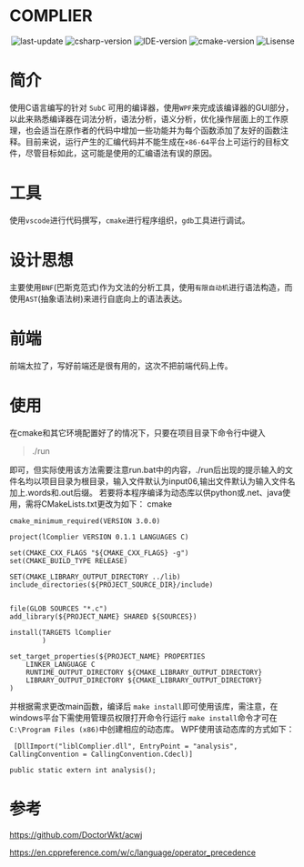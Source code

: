 <!--
 * @Descriptions: 
 * @Author: Junhui Luo
 * @Blog: https://luojunhui1.github.io/
 * @Date: 2021-06-05 15:45:23
 * @LastEditTime: 2021-06-13 19:05:22
-->
# COMPLIER
<p align="center">
    <img alt="last-update" src="https://img.shields.io/github/last-commit/luojunhui1/complier?label=Code%20Update&logo=visual-studio-code"></img>
    <img alt="csharp-version" src="https://img.shields.io/badge/C%23-8.0-blue.svg"></img>
    <img alt="IDE-version" src="https://img.shields.io/badge/IDE-vs2019-blue.svg"></img>
    <img alt="cmake-version" src="https://img.shields.io/badge/CMake-3.17.3-blue.svg"></img>
    <img alt="Lisense" src="https://img.shields.io/badge/Lisense-GPL3-green.svg"></img>
</p>

# 简介
使用C语言编写的针对 `SubC` 可用的编译器，使用`WPF`来完成该编译器的GUI部分，以此来熟悉编译器在词法分析，语法分析，语义分析，优化操作层面上的工作原理，也会适当在原作者的代码中增加一些功能并为每个函数添加了友好的函数注释。目前来说，运行产生的汇编代码并不能生成在`×86-64`平台上可运行的目标文件，尽管目标如此，这可能是使用的汇编语法有误的原因。

# 工具
使用`vscode`进行代码撰写，`cmake`进行程序组织，`gdb`工具进行调试。

# 设计思想
主要使用`BNF`(巴斯克范式)作为文法的分析工具，使用`有限自动机`进行语法构造，而使用`AST`(抽象语法树)来进行自底向上的语法表达。

# 前端
前端太拉了，写好前端还是很有用的，这次不把前端代码上传。

# 使用
在cmake和其它环境配置好了的情况下，只要在项目目录下命令行中键入
> ./run

即可，但实际使用该方法需要注意run.bat中的内容，./run后出现的提示输入的文件名均以项目目录为根目录，输入文件默认为input06,输出文件默认为输入文件名加上.words和.out后缀。
若要将本程序编译为动态库以供python或.net、java使用，需将CMakeLists.txt更改为如下：
cmake
```
cmake_minimum_required(VERSION 3.0.0) 

project(lComplier VERSION 0.1.1 LANGUAGES C)

set(CMAKE_CXX_FLAGS "${CMAKE_CXX_FLAGS} -g")
set(CMAKE_BUILD_TYPE RELEASE)

SET(CMAKE_LIBRARY_OUTPUT_DIRECTORY ../lib)
include_directories(${PROJECT_SOURCE_DIR}/include)


file(GLOB SOURCES "*.c")
add_library(${PROJECT_NAME} SHARED ${SOURCES})

install(TARGETS lComplier
        )

set_target_properties(${PROJECT_NAME} PROPERTIES
    LINKER_LANGUAGE C
    RUNTIME_OUTPUT_DIRECTORY ${CMAKE_LIBRARY_OUTPUT_DIRECTORY} 
    LIBRARY_OUTPUT_DIRECTORY ${CMAKE_LIBRARY_OUTPUT_DIRECTORY}
)
```
并根据需求更改main函数，编译后 `make install`即可使用该库，需注意，在windows平台下需使用管理员权限打开命令行运行 `make install`命令才可在`C:\Program Files (x86)`中创建相应的动态库。
WPF使用该动态库的方式如下：
``` 
 [DllImport("liblComplier.dll", EntryPoint = "analysis", CallingConvention = CallingConvention.Cdecl)]
 
public static extern int analysis();
```

# 参考
https://github.com/DoctorWkt/acwj 

https://en.cppreference.com/w/c/language/operator_precedence

